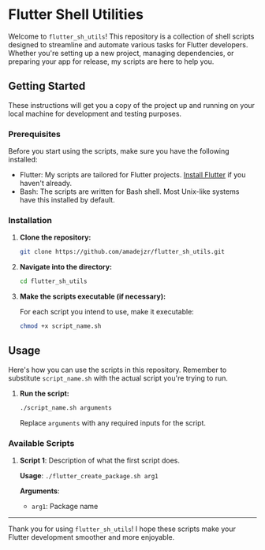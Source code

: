 # Flutter Shell Utilities

Welcome to `flutter_sh_utils`! This repository is a collection of shell scripts designed to streamline and automate various tasks for Flutter developers. Whether you're setting up a new project, managing dependencies, or preparing your app for release, my scripts are here to help you.

## Getting Started

These instructions will get you a copy of the project up and running on your local machine for development and testing purposes.

### Prerequisites

Before you start using the scripts, make sure you have the following installed:

- Flutter: My scripts are tailored for Flutter projects. [Install Flutter](https://flutter.dev/docs/get-started/install) if you haven't already.
- Bash: The scripts are written for Bash shell. Most Unix-like systems have this installed by default.

### Installation

1. **Clone the repository:**

    ```bash
    git clone https://github.com/amadejzr/flutter_sh_utils.git
    ```

2. **Navigate into the directory:**

    ```bash
    cd flutter_sh_utils
    ```

3. **Make the scripts executable (if necessary):**

    For each script you intend to use, make it executable:

    ```bash
    chmod +x script_name.sh
    ```

## Usage

Here's how you can use the scripts in this repository. Remember to substitute `script_name.sh` with the actual script you're trying to run.

1. **Run the script:**

    ```bash
    ./script_name.sh arguments
    ```

    Replace `arguments` with any required inputs for the script.

### Available Scripts

1. **Script 1**: Description of what the first script does.
   
   **Usage**: `./flutter_create_package.sh arg1`
   
   **Arguments**:
    - `arg1`: Package name

<!-- 2. **Script 2**: Description of what the second script does.
   
   **Usage**: `./script2.sh arg1`
   
   **Arguments**:
    - `arg1`: Description of the argument.

3. **Script 3**: Description of what the third script does.
   
   **Usage**: `./script3.sh`
   
   **Arguments**: This script takes no arguments. -->

---

Thank you for using `flutter_sh_utils`! I hope these scripts make your Flutter development smoother and more enjoyable.
